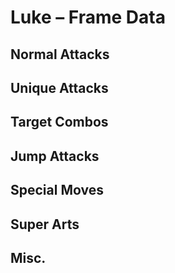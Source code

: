 # Luke – Frame Data


## Normal Attacks


## Unique Attacks


## Target Combos


## Jump Attacks


## Special Moves


## Super Arts


## Misc.
